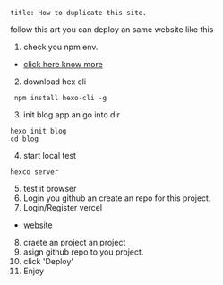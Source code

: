 ```
title: How to duplicate this site.
```



follow this art you can deploy an same website like this



1. check you npm env.

* [click here know more](https://docs.npmjs.com/downloading-and-installing-node-js-and-npm/)

2. download hex cli

```npm
 npm install hexo-cli -g
```

3. init blog app an go into dir

```
hexo init blog
cd blog
```

4. start local test

```
hexco server
```

5. test it browser
6. Login you github an create an repo for this project.
7. Login/Register vercel

* [website](https://vercel.com/)

8. craete an project an project
9. asign github repo to you project.
10. click 'Deploy'
11. Enjoy